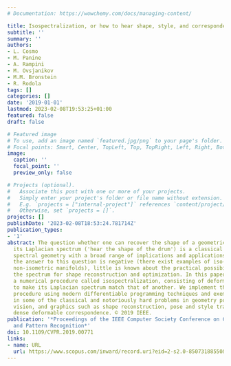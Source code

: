 ```yaml
---
# Documentation: https://wowchemy.com/docs/managing-content/

title: Isospectralization, or how to hear shape, style, and correspondence
subtitle: ''
summary: ''
authors:
- L. Cosmo
- M. Panine
- A. Rampini
- M. Ovsjanikov
- M.M. Bronstein
- R. Rodola
tags: []
categories: []
date: '2019-01-01'
lastmod: 2023-02-08T19:53:25+01:00
featured: false
draft: false

# Featured image
# To use, add an image named `featured.jpg/png` to your page's folder.
# Focal points: Smart, Center, TopLeft, Top, TopRight, Left, Right, BottomLeft, Bottom, BottomRight.
image:
  caption: ''
  focal_point: ''
  preview_only: false

# Projects (optional).
#   Associate this post with one or more of your projects.
#   Simply enter your project's folder or file name without extension.
#   E.g. `projects = ["internal-project"]` references `content/project/deep-learning/index.md`.
#   Otherwise, set `projects = []`.
projects: []
publishDate: '2023-02-08T18:53:24.781714Z'
publication_types:
- '1'
abstract: The question whether one can recover the shape of a geometric object from
  its Laplacian spectrum ('hear the shape of the drum') is a classical problem in
  spectral geometry with a broad range of implications and applications. While theoretically
  the answer to this question is negative (there exist examples of iso-spectral but
  non-isometric manifolds), little is known about the practical possibility of using
  the spectrum for shape reconstruction and optimization. In this paper, we introduce
  a numerical procedure called isospectralization, consisting of deforming one shape
  to make its Laplacian spectrum match that of another. We implement the isospectralization
  procedure using modern differentiable programming techniques and exemplify its applications
  in some of the classical and notoriously hard problems in geometry processing, computer
  vision, and graphics such as shape reconstruction, pose and style transfer, and
  dense deformable correspondence. © 2019 IEEE.
publication: '*Proceedings of the IEEE Computer Society Conference on Computer Vision
  and Pattern Recognition*'
doi: 10.1109/CVPR.2019.00771
links:
- name: URL
  url: https://www.scopus.com/inward/record.uri?eid=2-s2.0-85073188550&doi=10.1109%2fCVPR.2019.00771&partnerID=40&md5=df6cb7e75b8ffa09a88884eb02730a89
---
```

